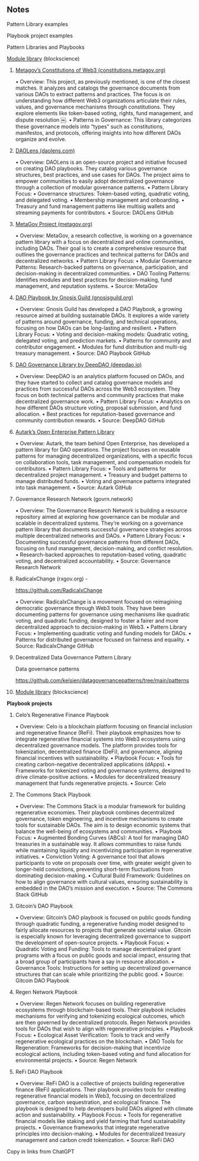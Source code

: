 
## 

## Notes 

Pattern Library examples

Playbook project examples 

Pattern Libraries and Playbooks

[Module library](https://stellarcommunityfund.gitbook.io/module-library/power-attribution/neural-governance) (blockscience)

 1. [Metagov’s Constitutions of Web3 (constitutions.metagov.org)](https://constitutions.metagov.org/article)

    •	Overview: This project, as previously mentioned, is one of the closest matches. It analyzes and catalogs the governance documents from various DAOs to extract patterns and practices. The focus is on understanding how different Web3 organizations articulate their rules, values, and governance mechanisms through constitutions. They explore elements like token-based voting, rights, fund management, and dispute resolution ￼. •	Patterns in Governance: This library categorizes these governance models into “types” such as constitutions, manifestos, and protocols, offering insights into how different DAOs organize and evolve.

 2. [DAOLens (daolens.com)](https://github.com/DAOLens)

    •	Overview: DAOLens is an open-source project and initiative focused on creating DAO playbooks. They catalog various governance structures, best practices, and use cases for DAOs. The project aims to empower communities to easily adopt decentralized governance through a collection of modular governance patterns. •	Pattern Library Focus: •	Governance structures: Token-based voting, quadratic voting, and delegated voting. •	Membership management and onboarding. •	Treasury and fund management patterns like multisig wallets and streaming payments for contributors. •	Source: DAOLens GitHub

 3. [MetaGov Project (metagov.org)](https://metagov.org/)

    •	Overview: MetaGov, a research collective, is working on a governance pattern library with a focus on decentralized and online communities, including DAOs. Their goal is to create a comprehensive resource that outlines the governance practices and technical patterns for DAOs and decentralized networks. •	Pattern Library Focus: •	Modular Governance Patterns: Research-backed patterns on governance, participation, and decision-making in decentralized communities. •	DAO Tooling Patterns: Identifies modules and best practices for decision-making, fund management, and reputation systems. •	Source: MetaGov

 4. [DAO Playbook by Gnosis Guild (gnosisguild.org)](https://github.com/gnosisguild/)

    •	Overview: Gnosis Guild has developed a DAO Playbook, a growing resource aimed at building sustainable DAOs. It explores a wide variety of patterns around governance, funding, and technical operations, focusing on how DAOs can be long-lasting and resilient. •	Pattern Library Focus: •	Voting and decision-making models: Quadratic voting, delegated voting, and prediction markets. •	Patterns for community and contributor engagement. •	Modules for fund distribution and multi-sig treasury management. •	Source: DAO Playbook GitHub

 5. [DAO Governance Library by DeepDAO (deepdao.io)](https://deepdao.io/organizations)

    •	Overview: DeepDAO is an analytics platform focused on DAOs, and they have started to collect and catalog governance models and practices from successful DAOs across the Web3 ecosystem. They focus on both technical patterns and community practices that make decentralized governance work. •	Pattern Library Focus: •	Analytics on how different DAOs structure voting, proposal submission, and fund allocation. •	Best practices for reputation-based governance and community contribution rewards. •	Source: DeepDAO GitHub

 6. [Autark’s Open Enterprise Pattern Library](https://github.com/AutarkLabs)

    •	Overview: Autark, the team behind Open Enterprise, has developed a pattern library for DAO operations. The project focuses on reusable patterns for managing decentralized organizations, with a specific focus on collaboration tools, task management, and compensation models for contributors. •	Pattern Library Focus: •	Tools and patterns for decentralized project management. •	Treasury and budget patterns to manage distributed funds. •	Voting and governance patterns integrated into task management. •	Source: Autark GitHub

 7. Governance Research Network (govrn.network)

    •	Overview: The Governance Research Network is building a resource repository aimed at exploring how governance can be modular and scalable in decentralized systems. They’re working on a governance pattern library that documents successful governance strategies across multiple decentralized networks and DAOs. •	Pattern Library Focus: •	Documenting successful governance patterns from different DAOs, focusing on fund management, decision-making, and conflict resolution. •	Research-backed approaches to reputation-based voting, quadratic voting, and decentralized accountability. •	Source: Governance Research Network

 8. RadicalxChange (rxgov.org) - 

    https://github.com/RadicalxChange

    •	Overview: RadicalxChange is a movement focused on reimagining democratic governance through Web3 tools. They have been documenting patterns for governance using mechanisms like quadratic voting, and quadratic funding, designed to foster a fairer and more decentralized approach to decision-making in Web3. •	Pattern Library Focus: •	Implementing quadratic voting and funding models for DAOs. •	Patterns for distributed governance focused on fairness and equality. •	Source: RadicalxChange GitHub

 9. Decentralized Data Governance Pattern Library

    Data governance patterns 

    https://github.com/kelsien/datagovernancepatterns/tree/main/patterns

10. [Module library](https://stellarcommunityfund.gitbook.io/module-library/power-attribution/neural-governance) (blockscience)

**Playbook projects**

1. Celo’s Regenerative Finance Playbook

   •	Overview: Celo is a blockchain platform focusing on financial inclusion and regenerative finance (ReFi). Their playbook emphasizes how to integrate regenerative financial systems into Web3 ecosystems using decentralized governance models. The platform provides tools for tokenization, decentralized finance (DeFi), and governance, aligning financial incentives with sustainability. •	Playbook Focus: •	Tools for creating carbon-negative decentralized applications (dApps). •	Frameworks for tokenized voting and governance systems, designed to drive climate-positive actions. •	Modules for decentralized treasury management that funds regenerative projects. •	Source: Celo

2. The Commons Stack Playbook

   •	Overview: The Commons Stack is a modular framework for building regenerative economies. Their playbook combines decentralized governance, token engineering, and incentive mechanisms to create tools for sustainable DAOs. The aim is to design economic systems that balance the well-being of ecosystems and communities. •	Playbook Focus: •	Augmented Bonding Curves (ABCs): A tool for managing DAO treasuries in a sustainable way. It allows communities to raise funds while maintaining liquidity and incentivizing participation in regenerative initiatives. •	Conviction Voting: A governance tool that allows participants to vote on proposals over time, with greater weight given to longer-held convictions, preventing short-term fluctuations from dominating decision-making. •	Cultural Build Framework: Guidelines on how to align governance with cultural values, ensuring sustainability is embedded in the DAO’s mission and execution. •	Source: The Commons Stack GitHub

3. Gitcoin’s DAO Playbook

   •	Overview: Gitcoin’s DAO playbook is focused on public goods funding through quadratic funding, a regenerative funding model designed to fairly allocate resources to projects that generate societal value. Gitcoin is especially known for leveraging decentralized governance to support the development of open-source projects. •	Playbook Focus: •	Quadratic Voting and Funding: Tools to manage decentralized grant programs with a focus on public goods and social impact, ensuring that a broad group of participants have a say in resource allocation. •	Governance Tools: Instructions for setting up decentralized governance structures that can scale while prioritizing the public good. •	Source: Gitcoin DAO Playbook

4. Regen Network Playbook

   •	Overview: Regen Network focuses on building regenerative ecosystems through blockchain-based tools. Their playbook includes mechanisms for verifying and tokenizing ecological outcomes, which are then governed by decentralized protocols. Regen Network provides tools for DAOs that wish to align with regenerative principles. •	Playbook Focus: •	Ecological Asset Verification: Tools to track and verify regenerative ecological practices on the blockchain. •	DAO Tools for Regeneration: Frameworks for decision-making that incentivize ecological actions, including token-based voting and fund allocation for environmental projects. •	Source: Regen Network

5. ReFi DAO Playbook

   •	Overview: ReFi DAO is a collective of projects building regenerative finance (ReFi) applications. Their playbook provides tools for creating regenerative financial models in Web3, focusing on decentralized governance, carbon sequestration, and ecological finance. The playbook is designed to help developers build DAOs aligned with climate action and sustainability. •	Playbook Focus: •	Tools for regenerative financial models like staking and yield farming that fund sustainability projects. •	Governance frameworks that integrate regenerative principles into decision-making. •	Modules for decentralized treasury management and carbon credit tokenization. •	Source: ReFi DAO

Copy in links from ChatGPT